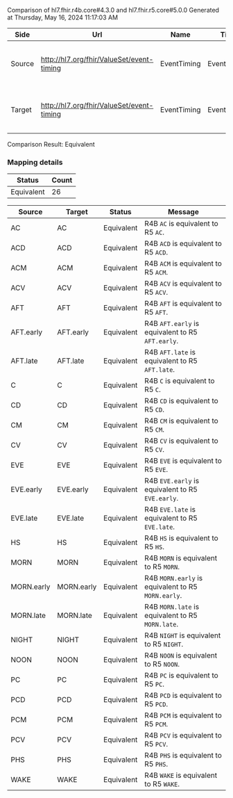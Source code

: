 Comparison of hl7.fhir.r4b.core#4.3.0 and hl7.fhir.r5.core#5.0.0
Generated at Thursday, May 16, 2024 11:17:03 AM

| Side | Url | Name | Title | Description |
| --- | --- | --- | --- | --- |
| Source | http://hl7.org/fhir/ValueSet/event-timing | EventTiming | EventTiming | Real world event relating to the schedule. |
| Target | http://hl7.org/fhir/ValueSet/event-timing | EventTiming | EventTiming | Real-world event relating to the schedule. |


Comparison Result: Equivalent


### Mapping details

| Status | Count |
| ------ | ----- |
Equivalent | 26 |


| Source | Target | Status | Message |
| ------ | ------ | ------ | ------- |
| AC | AC | Equivalent | R4B `AC` is equivalent to R5 `AC`. |
| ACD | ACD | Equivalent | R4B `ACD` is equivalent to R5 `ACD`. |
| ACM | ACM | Equivalent | R4B `ACM` is equivalent to R5 `ACM`. |
| ACV | ACV | Equivalent | R4B `ACV` is equivalent to R5 `ACV`. |
| AFT | AFT | Equivalent | R4B `AFT` is equivalent to R5 `AFT`. |
| AFT.early | AFT.early | Equivalent | R4B `AFT.early` is equivalent to R5 `AFT.early`. |
| AFT.late | AFT.late | Equivalent | R4B `AFT.late` is equivalent to R5 `AFT.late`. |
| C | C | Equivalent | R4B `C` is equivalent to R5 `C`. |
| CD | CD | Equivalent | R4B `CD` is equivalent to R5 `CD`. |
| CM | CM | Equivalent | R4B `CM` is equivalent to R5 `CM`. |
| CV | CV | Equivalent | R4B `CV` is equivalent to R5 `CV`. |
| EVE | EVE | Equivalent | R4B `EVE` is equivalent to R5 `EVE`. |
| EVE.early | EVE.early | Equivalent | R4B `EVE.early` is equivalent to R5 `EVE.early`. |
| EVE.late | EVE.late | Equivalent | R4B `EVE.late` is equivalent to R5 `EVE.late`. |
| HS | HS | Equivalent | R4B `HS` is equivalent to R5 `HS`. |
| MORN | MORN | Equivalent | R4B `MORN` is equivalent to R5 `MORN`. |
| MORN.early | MORN.early | Equivalent | R4B `MORN.early` is equivalent to R5 `MORN.early`. |
| MORN.late | MORN.late | Equivalent | R4B `MORN.late` is equivalent to R5 `MORN.late`. |
| NIGHT | NIGHT | Equivalent | R4B `NIGHT` is equivalent to R5 `NIGHT`. |
| NOON | NOON | Equivalent | R4B `NOON` is equivalent to R5 `NOON`. |
| PC | PC | Equivalent | R4B `PC` is equivalent to R5 `PC`. |
| PCD | PCD | Equivalent | R4B `PCD` is equivalent to R5 `PCD`. |
| PCM | PCM | Equivalent | R4B `PCM` is equivalent to R5 `PCM`. |
| PCV | PCV | Equivalent | R4B `PCV` is equivalent to R5 `PCV`. |
| PHS | PHS | Equivalent | R4B `PHS` is equivalent to R5 `PHS`. |
| WAKE | WAKE | Equivalent | R4B `WAKE` is equivalent to R5 `WAKE`. |

